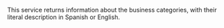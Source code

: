 This service returns information about the business categories, with their literal description in Spanish or English.
